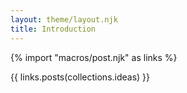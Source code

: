 ```yaml
---
layout: theme/layout.njk
title: Introduction
---
```


{% import "macros/post.njk" as links %}

{{ links.posts(collections.ideas) }}
